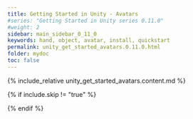 ```yaml
---
title: Getting Started in Unity - Avatars
#series: "Getting Started in Unity series 0.11.0"
#weight: 2
sidebar: main_sidebar_0_11_0
keywords: hand, object, avatar, install, quickstart
permalink: unity_get_started_avatars.0.11.0.html
folder: mydoc
toc: false
---
```


{% include_relative unity_get_started_avatars.content.md %}

{% if include.skip != "true" %}
<!--{% include custom/series_acme_next.html %}-->
{% endif %}
